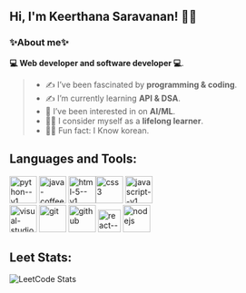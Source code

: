 ##  Hi, I'm Keerthana Saravanan! 🙋‍♀️


### ✨About me✨
**💻 Web developer and software developer 💻**.
>- ✍️ I’ve been fascinated by **programming & coding**.
>- ✍️ I’m currently learning **API & DSA**.
>- 🤖 I’ve been interested in on **AI/ML**.
>- 🙋‍♀️ I consider myself as a **lifelong learner**.
>- 🙋‍♀️ Fun fact: I Know korean.



## Languages and Tools:
<img width="48" height="48" src="https://img.icons8.com/color/48/python--v1.png" alt="python--v1"/> <img width="48" height="48" src="https://img.icons8.com/color/48/java-coffee-cup-logo--v1.png" alt="java-coffee-cup-logo--v1"/> <img width="48" height="48" src="https://img.icons8.com/color/48/html-5--v1.png" alt="html-5--v1"/><img width="48" height="48" src="https://img.icons8.com/fluency/48/css3.png" alt="css3"/> <img width="48" height="48" src="https://img.icons8.com/color/48/javascript--v1.png" alt="javascript--v1"/>
<br>
<img width="48" height="48" src="https://img.icons8.com/color/48/visual-studio-code-2019.png" alt="visual-studio-code-2019"/> <img width="48" height="48" src="https://img.icons8.com/color/48/git.png" alt="git"/>
<img width="48" height="48" src="https://img.icons8.com/material-sharp/48/github.png" alt="github"/>
<img width="40" height="40" src="https://img.icons8.com/ultraviolet/40/react--v1.png" alt="react--v1"/> <img width="48" height="48" src="https://img.icons8.com/color/48/nodejs.png" alt="nodejs"/>
## Leet Stats:
![LeetCode Stats](https://leetcard.jacoblin.cool/keerthanasaravanan04?theme=dark&font=Strait)
<br>

<!---
keerthanasaravanan-04/keerthanasaravanan-04 is a ✨ special ✨ repository because its `README.md` (this file) appears on your GitHub profile.
You can click the Preview link to take a look at your changes.
--->
